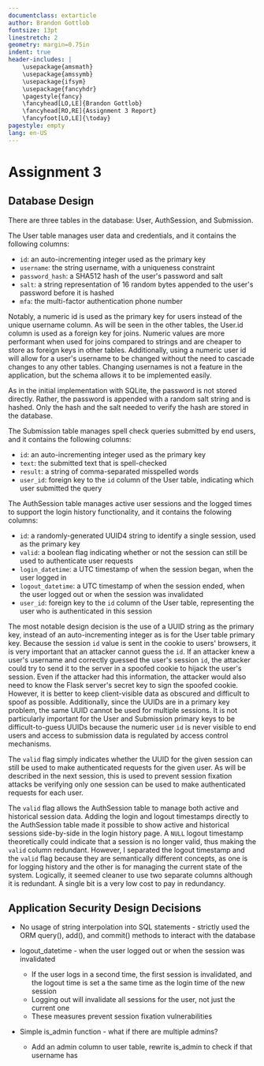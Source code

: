 ```yaml
---
documentclass: extarticle
author: Brandon Gottlob
fontsize: 13pt
linestretch: 2 
geometry: margin=0.75in
indent: true
header-includes: |
    \usepackage{amsmath}
    \usepackage{amssymb}
    \usepackage{ifsym}
    \usepackage{fancyhdr}
    \pagestyle{fancy}
    \fancyhead[LO,LE]{Brandon Gottlob}
    \fancyhead[RO,RE]{Assignment 3 Report}
    \fancyfoot[LO,LE]{\today}
pagestyle: empty
lang: en-US
---
```


# Assignment 3

## Database Design

There are three tables in the database: User, AuthSession, and Submission.

The User table manages user data and credentials, and it contains the following columns:

- `id`: an auto-incrementing integer used as the primary key
- `username`: the string username, with a uniqueness constraint
- `password_hash`: a SHA512 hash of the user's password and salt
- `salt`: a string representation of 16 random bytes appended to the user's password before it is hashed
- `mfa`: the multi-factor authentication phone number

Notably, a numeric id is used as the primary key for users instead of the unique username column.
As will be seen in the other tables, the User.id column is used as a foreign key for joins.
Numeric values are more performant when used for joins compared to strings and are cheaper to store as foreign keys in other tables.
Additionally, using a numeric user id will allow for a user's username to be changed without the need to cascade changes to any other tables.
Changing usernames is not a feature in the application, but the schema allows it to be implemented easily.

As in the initial implementation with SQLite, the password is not stored directly.
Rather, the password is appended with a random salt string and is hashed.
Only the hash and the salt needed to verify the hash are stored in the database.

The Submission table manages spell check queries submitted by end users, and it contains the following columns:

- `id`: an auto-incrementing integer used as the primary key
- `text`: the submitted text that is spell-checked
- `result`: a string of comma-separated misspelled words
- `user_id`: foreign key to the `id` column of the User table, indicating which user submitted the query

The AuthSession table manages active user sessions and the logged times to support the login history functionality, and it contains the folowing columns:

- `id`: a randomly-generated UUID4 string to identify a single session, used as the primary key
- `valid`: a boolean flag indicating whether or not the session can still be used to authenticate user requests
- `login_datetime`: a UTC timestamp of when the session began, when the user logged in
- `logout_datetime`: a UTC timestamp of when the session ended, when the user logged out or when the session was invalidated
- `user_id`: foreign key to the `id` column of the User table, representing the user who is authenticated in this session

The most notable design decision is the use of a UUID string as the primary key, instead of an auto-incrementing integer as is for the User table primary key.
Because the session `id` value is sent in the cookie to users' browsers, it is very important that an attacker cannot guess the `id`.
If an attacker knew a user's username and correctly guessed the user's session `id`, the attacker could try to send it to the server in a spoofed cookie to hijack the user's session.
Even if the attacker had this information, the attacker would also need to know the Flask server's secret key to sign the spoofed cookie.
However, it is better to keep client-visible data as obscured and difficult to spoof as possible.
Additionally, since the UUIDs are in a primary key problem, the same UUID cannot be used for multiple sessions.
It is not particularly important for the User and Submission primary keys to be difficult-to-guess UUIDs because the numeric user `id` is never visible to end users and access to submission data is regulated by access control mechanisms.

The `valid` flag simply indicates whether the UUID for the given session can still be used to make authenticated requests for the given user.
As will be described in the next session, this is used to prevent session fixation attacks be verifying only one session can be used to make authenticated requests for each user.

The `valid` flag allows the AuthSession table to manage both active and historical session data.
Adding the login and logout timestamps directly to the AuthSession table made it possible to show active and historical sessions side-by-side in the login history page.
A `NULL` logout timestamp theoretically could indicate that a session is no longer valid, thus making the `valid` column redundant.
However, I separated the logout timestamp and the `valid` flag because they are semantically different concepts, as one is for logging history and the other is for managing the current state of the system.
Logically, it seemed cleaner to use two separate columns although it is redundant.
A single bit is a very low cost to pay in redundancy.

## Application Security Design Decisions
- No usage of string interpolation into SQL statements - strictly used the ORM query(), add(), and commit() methods to interact with the database

- logout_datetime - when the user logged out or when the session was invalidated
  - If the user logs in a second time, the first session is invalidated, and the logout time is set a the same time as the login time of the new session
  - Logging out will invalidate all sessions for the user, not just the current one
  - These measures prevent session fixation vulnerabilities

- Simple is_admin function - what if there are multiple admins?
  - Add an admin column to user table, rewrite is_admin to check if that username has 
